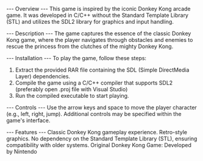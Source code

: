 --- Overview ---
This game is inspired by the iconic Donkey Kong arcade game. It was developed in C/C++ without the Standard Template Library (STL) and utilizes the SDL2 library for graphics and input handling.

--- Description --- 
The game captures the essence of the classic Donkey Kong game, where the player navigates through obstacles and enemies to rescue the princess from the clutches of the mighty Donkey Kong.

 --- Installation --- 
To play the game, follow these steps:

1. Extract the provided RAR file containing the SDL (Simple DirectMedia Layer) dependencies.
2. Compile the game using a C/C++ compiler that supports SDL2 (preferably open .proj file with Visual Studio)
3. Run the compiled executable to start playing.

---  Controls --- 
Use the arrow keys and space to move the player character (e.g., left, right, jump).
Additional controls may be specified within the game's interface.

---  Features --- 
Classic Donkey Kong gameplay experience.
Retro-style graphics.
No dependency on the Standard Template Library (STL), ensuring compatibility with older systems.
Original Donkey Kong Game: Developed by Nintendo
